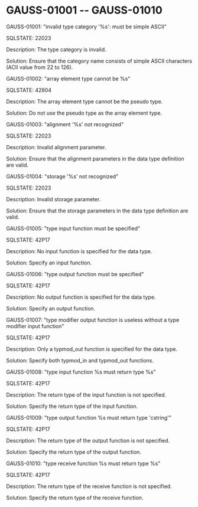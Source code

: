 # GAUSS-01001 -- GAUSS-01010<a name="EN-US_TOPIC_0302073690"></a>

GAUSS-01001: "invalid type category '%s': must be simple ASCII"

SQLSTATE: 22023

Description: The type category is invalid.

Solution: Ensure that the category name consists of simple ASCII characters \(ACII value from 22 to 126\).

GAUSS-01002: "array element type cannot be %s"

SQLSTATE: 42804

Description: The array element type cannot be the pseudo type.

Solution: Do not use the pseudo type as the array element type.

GAUSS-01003: "alignment '%s' not recognized"

SQLSTATE: 22023

Description: Invalid alignment parameter.

Solution: Ensure that the alignment parameters in the data type definition are valid.

GAUSS-01004: "storage '%s' not recognized"

SQLSTATE: 22023

Description: Invalid storage parameter.

Solution: Ensure that the storage parameters in the data type definition are valid.

GAUSS-01005: "type input function must be specified"

SQLSTATE: 42P17

Description: No input function is specified for the data type.

Solution: Specify an input function.

GAUSS-01006: "type output function must be specified"

SQLSTATE: 42P17

Description: No output function is specified for the data type.

Solution: Specify an output function.

GAUSS-01007: "type modifier output function is useless without a type modifier input function"

SQLSTATE: 42P17

Description: Only a typmod\_out function is specified for the data type. 

Solution: Specify both typmod\_in and typmod\_out functions.

GAUSS-01008: "type input function %s must return type %s"

SQLSTATE: 42P17

Description: The return type of the input function is not specified.

Solution: Specify the return type of the input function.

GAUSS-01009: "type output function %s must return type 'cstring'"

SQLSTATE: 42P17

Description: The return type of the output function is not specified.

Solution: Specify the return type of the output function.

GAUSS-01010: "type receive function %s must return type %s"

SQLSTATE: 42P17

Description: The return type of the receive function is not specified.

Solution: Specify the return type of the receive function.

